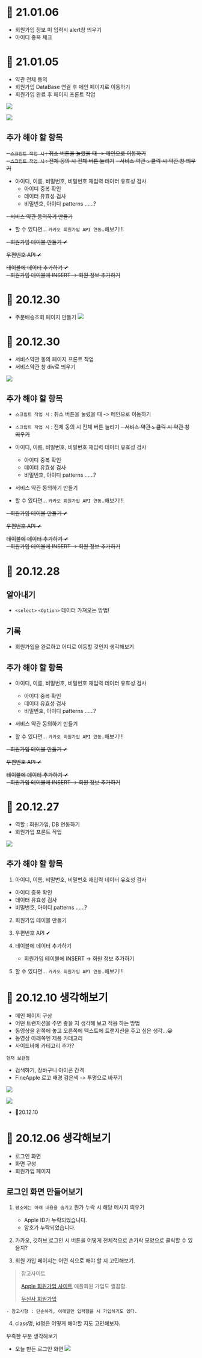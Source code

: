
# 🎉 21.01.06
- 회원가입 정보 미 입력시 alert창 띄우기
- 아이디 중복 체크


# 🎉 21.01.05
- 약관 전체 동의
- 회원가입 DataBase 연결 후 메인 페이지로 이동하기
- 회원가입 완료 후 페이지 프론트 작업 


![](https://images.velog.io/images/withcolinsong/post/8a6353b2-b6ee-4340-8a59-7de3e30b37d2/ezgif.com-gif-maker%20(1).gif)

![](https://images.velog.io/images/withcolinsong/post/9d5821d2-3b67-4a9c-8312-3a22795959dc/image.png)

## 추가 해야 할 항목

~~- `스크립트 작업 시` :  취소 버튼을 눌렀을 때 -> 메인으로 이동하기~~
<br>
~~- `스크립트 작업 시` : 전체 동의 시 전체 버튼 눌리기~~
~~- 서비스 약관 `>` 클릭 시 약관 창 띄우기~~

- 아이디, 이름, 비밀번호, 비밀번호 재입력 데이터 유효성 검사
  - 아이디 중복 확인 
  - 데이터 유효성 검사 
  - 비밀번호, 아이디 patterns ......?

~~- 서비스 약관 동의하기 만들기~~
- 할 수 있다면... `카카오 회원가입 API 연동`..해보기!!!
  

~~- 회원가입 테이블 만들기 ✔~~

~~우편번호 API ✔~~

~~테이블에 데이터 추가하기 ✔~~<br>
   ~~- 회원가입 테이블에 INSERT -> 회원 정보 추가하기~~

# 🎉 20.12.30
- 주문배송조회 페이지 만들기
![](https://images.velog.io/images/withcolinsong/post/3fbc5007-3cd0-416b-aeb3-9182e44c6174/image.png)

# 🎉 20.12.30

- 서비스약관 동의 페이지 프론트 작업
- 서비스약관 창 div로 띄우기

![](https://images.velog.io/images/withcolinsong/post/b3a017d9-e8e0-4b5b-a4aa-54e8fb6a3264/ezgif.com-gif-maker%20(1).gif)

## 추가 해야 할 항목

- `스크립트 작업 시` :  취소 버튼을 눌렀을 때 -> 메인으로 이동하기
- `스크립트 작업 시` : 전체 동의 시 전체 버튼 눌리기
~~- 서비스 약관 `>` 클릭 시 약관 창 띄우기~~

- 아이디, 이름, 비밀번호, 비밀번호 재입력 데이터 유효성 검사
  - 아이디 중복 확인 
  - 데이터 유효성 검사 
  - 비밀번호, 아이디 patterns ......?

- 서비스 약관 동의하기 만들기
- 할 수 있다면... `카카오 회원가입 API 연동`..해보기!!!
  

~~- 회원가입 테이블 만들기 ✔~~

~~우편번호 API ✔~~

~~테이블에 데이터 추가하기 ✔~~<br>
   ~~- 회원가입 테이블에 INSERT -> 회원 정보 추가하기~~




# 🎉 20.12.28

## 알아내기
- `<select>` `<Option>` 데이터 가져오는 방법!

## 기록
- 회원가입을 완료하고 어디로 이동할 것인지 생각해보기

## 추가 해야 할 항목

- 아이디, 이름, 비밀번호, 비밀번호 재입력 데이터 유효성 검사
  - 아이디 중복 확인 
  - 데이터 유효성 검사 
  - 비밀번호, 아이디 patterns ......?

- 서비스 약관 동의하기 만들기
- 할 수 있다면... `카카오 회원가입 API 연동`..해보기!!!
  

~~- 회원가입 테이블 만들기 ✔~~

~~우편번호 API ✔~~

~~테이블에 데이터 추가하기 ✔~~<br>
   ~~- 회원가입 테이블에 INSERT -> 회원 정보 추가하기~~


# 🎉 20.12.27

- 역할 : 회원가입, DB 연동하기
- 회원가입 프론트 작업

![](https://images.velog.io/images/withcolinsong/post/cbdabf69-7b01-4913-b5d9-00b8e05d1002/ezgif.com-gif-maker.gif)

## 추가 해야 할 항목

1. 아이디, 이름, 비밀번호, 비밀번호 재입력 데이터 유효성 검사
  - 아이디 중복 확인 
  - 데이터 유효성 검사 
  - 비밀번호, 아이디 patterns ......?
 
2. 회원가입 테이블 만들기

3. 우편번호 API ✔

4. 테이블에 데이터 추가하기
   - 회원가입 테이블에 INSERT -> 회원 정보 추가하기

5. 할 수 있다면... `카카오 회원가입 API 연동`..해보기!!!



# 🎉 20.12.10 생각해보기

- 메인 페이지 구상
- 어떤 트랜지션을 주면 좋을 지 생각해 보고 적용 하는 방법 
- 동영상을 왼쪽에 놓고 오른쪽에 텍스트에 트랜지션을 주고 싶은 생각...😀
- 동영상 아래쪽엔 제품 카테고리
- 사이드바에 카테고리 추가?

`현재 보완점`
- 검색하기, 장바구니 아이콘 간격
- FineApple 로고 배경 검은색 -> 투명으로 바꾸기


![](https://images.velog.io/images/withcolinsong/post/5227333d-e0f9-4743-9af3-1924299c5e32/image.png)

![](https://images.velog.io/images/withcolinsong/post/499a8a6d-d10d-42e9-8183-c91fb8c118b6/image.png)

- 🎈20.12.10

# 🎉 20.12.06 생각해보기
- 로그인 화면
- 화면 구성
- 회원가입 페이지

## 로그인 화면 만들어보기

1. `평소에는 아래 내용을 숨기고` 뭔가 누락 시 해당 메시지 띄우기
     - Apple ID가 누락되었습니다.
     - 암호가 누락되었습니다.

2. 카카오, 깃허브 로그인 시 버튼을 어떻게 전체적으로 손가락 모양으로 클릭할 수 있을지?

3. 회원 가입 페이지는 어떤 식으로 해야 할 지 고민해보기.


> 참고사이트
>  
>[Apple 회원가입 사이트](https://appleid.apple.com/account?localang=KP-KO&app_id=2083&returnURL=https%3A//secure2.store.apple.com/kr/shop/sign_in%3Fc%3DaHR0cHM6Ly93d3cuYXBwbGUuY29tL2tyL3Nob3AvYmFnfDFhb3MzMDQyM2E5M2JmNGU5YzVlYTBiYzY3MTNjN2FiZjQwZThiYzE5ODhk%26r%3DSCDHYHP7CY4H9XK2H%26s%3DaHR0cHM6Ly93d3cuYXBwbGUuY29tL2tyL3Nob3AvYmFnfDFhb3MzMDQyM2E5M2JmNGU5YzVlYTBiYzY3MTNjN2FiZjQwZThiYzE5ODhk) 애플회원 가입도 깔끔함.
>
>[무신사 회원가입](https://my.musinsa.com/member/v2/join)    
    
    
    - 참고사항 : 단순하게, 이메일만 입력했을 시 가입하기도 있다.

4. class명, id명은 어떻게 해야할 지도 고민해보자.

부족한 부분 생각해보기
- 오늘 만든 로그인 화면
![](https://images.velog.io/images/withcolinsong/post/5cdc6cfa-7cc7-41b3-a76e-5c075dfa28be/image.png)